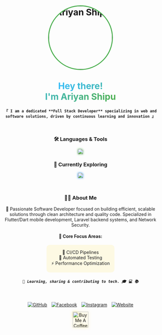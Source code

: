 
<h1 align="center">
<div align="center">
  <img src="https://avatars.githubusercontent.com/u/181628538" alt="Ariyan Shipu" width="200" style="border-radius: 50%; border: 3px solid #4CAF50;" />
</div>
<br />
  <span style="background: linear-gradient(to right, #36BCF7, #4CAF50); -webkit-background-clip: text; -webkit-text-fill-color: transparent;">
      Hey there!<br />
    I'm Ariyan Shipu
  </span>
</h1>
<p align="center">
  <samp>
    <b><code>『 I am a dedicated **Full Stack Developer** specializing in web and software solutions, driven by continuous learning and innovation 』</code></b>
  </samp>
</p>
<br />
<div align="center">
  <h3>🛠️ Languages & Tools</h3>
  <p align="center">
    <img src="https://skillicons.dev/icons?i=flutter,dart,laravel,php,firebase,mysql,git,github,docker,androidstudio,js,html,css" style="filter: drop-shadow(0 0 3px #4CAF50);"/>
  </p>
  <h3>🌱 Currently Exploring</h3>
  <p align="center">
    <img src="https://skillicons.dev/icons?i=react,typescript,tailwind,aws,linux" style="filter: drop-shadow(0 0 3px #2196F3);"/>
  </p>
</div>
<br />
<div align="center">
  <h3>👨‍💻 About Me</h3>
  <p align="center" style="max-width: 800px; margin: 0 auto;">
    💫 Passionate Software Developer focused on building efficient, scalable solutions through clean architecture and quality code. Specialized in Flutter/Dart mobile development, Laravel backend systems, and Network Security.
  </p>

  <h4>🎯 Core Focus Areas:</h4>
  <div style="background: rgba(255,215,0,0.1); padding: 15px; border-radius: 10px; display: inline-block;">
    <ul style="list-style: none; padding: 0; margin: 0;">
      <li>🚀 CI/CD Pipelines</li>
      <li>🧪 Automated Testing</li>
      <li>⚡ Performance Optimization</li>
    </ul>
  </div>
</div>

<h5 align="center">
<samp> 
    <i><code>🌟 Learning, sharing & contributing to tech. 🎓 💻 📚</code></i>
</samp>
</h5>
<br />
<p align="center">
  <a href="https://github.com/ariyanshiputech" target="_blank"><img src="https://img.shields.io/badge/GitHub-100000?style=for-the-badge&logo=github&logoColor=white" alt="GitHub" style="margin: 0 5px;"/></a>
  <a href="https://facebook.com/ariyanshiputech" target="_blank"><img src="https://img.shields.io/badge/Facebook-1877F2?style=for-the-badge&logo=facebook&logoColor=white" alt="Facebook" style="margin: 0 5px;"/></a>
  <a href="https://instagram.com/ariyanshiputech" target="_blank"><img src="https://img.shields.io/badge/Instagram-E4405F?style=for-the-badge&logo=instagram&logoColor=white" alt="Instagram" style="margin: 0 5px;"/></a>
  <a href="https://ariyanshipu.me" target="_blank"><img src="https://img.shields.io/badge/ariyanshipu.me-000000?style=for-the-badge&logo=google-chrome&logoColor=white" alt="Website" style="margin: 0 5px;"/></a>
</p>
<p align="center">
 <a href="https://www.buymeacoffee.com/ariyanshipu" target="_blank"><img src="https://cdn.buymeacoffee.com/buttons/v2/default-yellow.png" alt="Buy Me A Coffee" style="height: 50px; filter: drop-shadow(0 0 5px rgba(255,215,0,0.5));" ></a>
</p>
